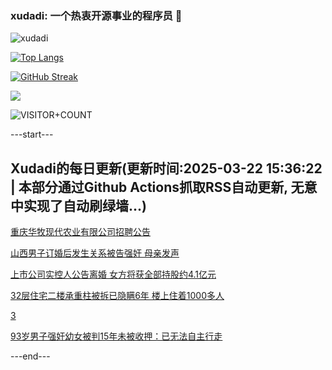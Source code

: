 ### xudadi: 一个热衷开源事业的程序员 👋

![xudadi](https://github-readme-stats-git-masterorgs-github-readme-stats-team.vercel.app/api?username=xudadi)

[![Top Langs](https://github-readme-stats.vercel.app/api/top-langs/?username=xudadi)](https://github.com/anuraghazra/github-readme-stats)

[![GitHub Streak](https://streak-stats.demolab.com?user=xudadi&locale=zh_Hans)](https://git.io/streak-stats)

![](https://raw.githubusercontent.com/xudadi/xudadi/main/assets/github-contribution-grid-snake.svg)

![VISITOR+COUNT](https://komarev.com/ghpvc/?username=xudadi&label=VISITOR+COUNT)


---start---

## Xudadi的每日更新(更新时间:2025-03-22 15:36:22 | 本部分通过Github Actions抓取RSS自动更新, 无意中实现了自动刷绿墙...)

[重庆华牧现代农业有限公司招聘公告](https://www.gongkaoleida.com/article/2331381)

[山西男子订婚后发生关系被告强奸 母亲发声](https://m.163.com/news/article/JR6TIUO9051492T3.html)

[上市公司实控人公告离婚 女方将获全部持股约4.1亿元](https://m.163.com/news/article/JR77HIE60512B07B.html)

[32层住宅二楼承重柱被拆已隐瞒6年 楼上住着1000多人](https://m.163.com/news/article/JR7CPPMO0514R9P4.html)

[3](https://m.163.com/touch/news/sub/domestic)

[93岁男子强奸幼女被判15年未被收押：已无法自主行走](https://m.163.com/news/article/JR75EBF20514EA02.html)

---end---

